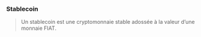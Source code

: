### Stablecoin

> Un stablecoin est une cryptomonnaie stable adossée à la valeur d’une monnaie FIAT.
